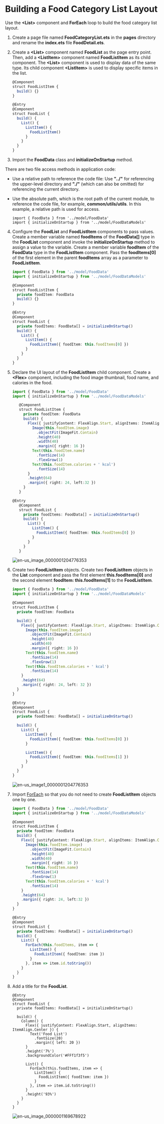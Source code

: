 # Building a Food Category List Layout

Use the **\<List>** component and **ForEach** loop to build the food category list layout.


1. Create a page file named **FoodCategoryList.ets** in the **pages** directory and rename the **index.ets** file **FoodDetail.ets**.
  
2. Create a **\<List>** component named **FoodList** as the page entry point. Then, add a **\<ListItem>** component named **FoodListItem** as its child component. The **\<List>** component is used to display data of the same type. Its child component **\<ListItem>** is used to display specific items in the list.
   ```ts
   @Component
   struct FoodListItem {
     build() {}
   }

   @Entry
   @Component
   struct FoodList {
     build() {
       List() {
         ListItem() {
           FoodListItem()
         }
       }
     }
   }
   ```

3. Import the **FoodData** class and **initializeOnStartup** method.

There are two file access methods in application code:
- Use a relative path to reference the code file: Use **"../"** for referencing the upper-level directory and **"./"** (which can also be omitted) for referencing the current directory.
- Use the absolute path, which is the root path of the current module, to reference the code file, for example, **common/utils/utils**.
In this example, a relative path is used for access.

   ```
   import { FoodData } from '../model/FoodData'
   import { initializeOnStartup } from '../model/FoodDataModels'
   ```

4. Configure the **FoodList** and **FoodListItem** components to pass values. Create a member variable named **foodItems** of the **FoodData[]** type in the **FoodList** component and invoke the **initializeOnStartup** method to assign a value to the variable. Create a member variable **foodItem** of the **FoodData** type in the **FoodListItem** component. Pass the **foodItems[0]** of the first element in the parent **foodItems** array as a parameter to **FoodListItem**.
   ```ts
   import { FoodData } from '../model/FoodData'
   import { initializeOnStartup } from '../model/FoodDataModels'

   @Component
   struct FoodListItem {
     private foodItem: FoodData
     build() {}
   }

   @Entry
   @Component
   struct FoodList {
     private foodItems: FoodData[] = initializeOnStartup()
     build() {
       List() {
         ListItem() {
           FoodListItem({ foodItem: this.foodItems[0] })
         }
       }
     }
   }
   ```

5. Declare the UI layout of the **FoodListItem** child component. Create a **\<Flex>** component, including the food image thumbnail, food name, and calories in the food.
   ```ts
   import { FoodData } from '../model/FoodData'
   import { initializeOnStartup } from '../model/FoodDataModels'

      @Component
      struct FoodListItem {
        private foodItem: FoodData
        build() {
          Flex({ justifyContent: FlexAlign.Start, alignItems: ItemAlign.Center }) {
            Image(this.foodItem.image)
              .objectFit(ImageFit.Contain)
              .height(40)
              .width(40)
              .margin({ right: 16 })
            Text(this.foodItem.name)
              .fontSize(14)
              .flexGrow(1)
            Text(this.foodItem.calories + ' kcal')
              .fontSize(14)
          }
          .height(64)
          .margin({ right: 24, left:32 })
        }
      }
   
   @Entry
      @Component
      struct FoodList {
        private foodItems: FoodData[] = initializeOnStartup()
        build() {
          List() {
            ListItem() {
              FoodListItem({ foodItem: this.foodItems[0] })
            }
          }
        }
      }
   ```
   
   
   ![en-us_image_0000001204776353](figures/en-us_image_0000001204776353.png)
   
6. Create two **FoodListItem** objects. Create two **FoodListItem** objects in the **List** component and pass the first element **this.foodItems[0]** and the second element **foodItem: this.foodItems[1]** to the **FoodListItem**.

   ```ts
   import { FoodData } from '../model/FoodData'
   import { initializeOnStartup } from '../model/FoodDataModels'
   
   @Component
   struct FoodListItem {
     private foodItem: FoodData
   
     build() {
       Flex({ justifyContent: FlexAlign.Start, alignItems: ItemAlign.Center }) {
         Image(this.foodItem.image)
           .objectFit(ImageFit.Contain)
           .height(40)
           .width(40)
           .margin({ right: 16 })
         Text(this.foodItem.name)
           .fontSize(14)
           .flexGrow(1)
         Text(this.foodItem.calories + ' kcal')
           .fontSize(14)
       }
       .height(64)
       .margin({ right: 24, left: 32 })
     }
   }
   
   @Entry
   @Component
   struct FoodList {
     private foodItems: FoodData[] = initializeOnStartup()
   
     build() {
       List() {
         ListItem() {
           FoodListItem({ foodItem: this.foodItems[0] })
         }
   
         ListItem() {
           FoodListItem({ foodItem: this.foodItems[1] })
         }
       }
     }
   }
   ```
   
   
      ![en-us_image1_0000001204776353](figures/en-us_image1_0000001204776353.png)
   
7. Import [ForEach](../quick-start/arkts-rendering-control.md#loop-rendering) so that you do not need to create **FoodListItem** objects one by one.

   ```ts
   import { FoodData } from '../model/FoodData'
   import { initializeOnStartup } from '../model/FoodDataModels'
   
   @Component
   struct FoodListItem {
     private foodItem: FoodData
     build() {
       Flex({ justifyContent: FlexAlign.Start, alignItems: ItemAlign.Center }) {
         Image(this.foodItem.image)
           .objectFit(ImageFit.Contain)
           .height(40)
           .width(40)     
           .margin({ right: 16 })
         Text(this.foodItem.name)
           .fontSize(14)
           .flexGrow(1)
         Text(this.foodItem.calories + ' kcal')
           .fontSize(14)
       }
       .height(64)
       .margin({ right: 24, left:32 })
     }
   }
   
   @Entry
   @Component
   struct FoodList {
     private foodItems: FoodData[] = initializeOnStartup()
     build() {
       List() {
         ForEach(this.foodItems, item => {
           ListItem() {
             FoodListItem({ foodItem: item })
           }
         }, item => item.id.toString())
       }
     }
   }
   ```
   
8. Add a title for the **FoodList**.

   ```
   @Entry
   @Component
   struct FoodList {
     private foodItems: FoodData[] = initializeOnStartup()
   
     build() {
       Column() {
         Flex({ justifyContent: FlexAlign.Start, alignItems: ItemAlign.Center }) {
           Text('Food List')
             .fontSize(20)
             .margin({ left: 20 })
         }
         .height('7%')
         .backgroundColor('#FFf1f3f5')
   
         List() {
           ForEach(this.foodItems, item => {
             ListItem() {
               FoodListItem({ foodItem: item })
             }
           }, item => item.id.toString())
         }
         .height('93%')
       }
     }
   }
   ```

     ![en-us_image_0000001169678922](figures/en-us_image_0000001169678922.png)
